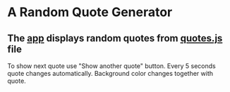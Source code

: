 # A Random Quote Generator

## The [app](https://github.com/AntonKilk/random-quote-generator/blob/master/js/script.js) displays random quotes from [quotes.js](https://github.com/AntonKilk/random-quote-generator/blob/master/js/quotes.js) file

To show next quote use "Show another quote" button. Every 5 seconds quote changes automatically. Background color changes together with quote. 